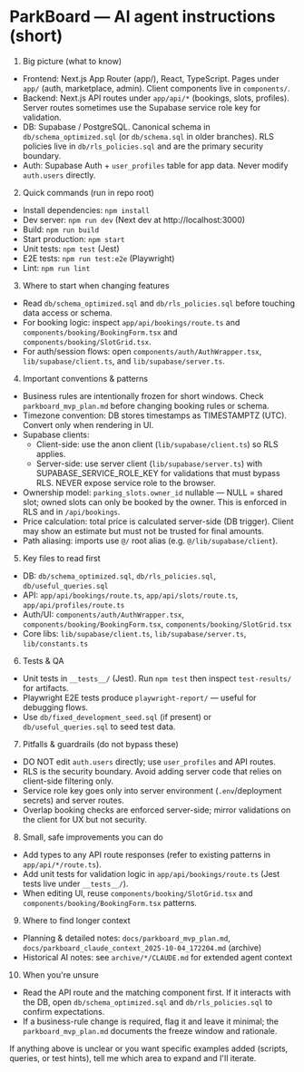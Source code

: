 <!-- .github/copilot-instructions.md -->
# ParkBoard — AI agent instructions (short)

1) Big picture (what to know)
 - Frontend: Next.js App Router (app/), React, TypeScript. Pages under `app/` (auth, marketplace, admin). Client components live in `components/`.
 - Backend: Next.js API routes under `app/api/*` (bookings, slots, profiles). Server routes sometimes use the Supabase service role key for validation.
 - DB: Supabase / PostgreSQL. Canonical schema in `db/schema_optimized.sql` (or `db/schema.sql` in older branches). RLS policies live in `db/rls_policies.sql` and are the primary security boundary.
 - Auth: Supabase Auth + `user_profiles` table for app data. Never modify `auth.users` directly.

2) Quick commands (run in repo root)
 - Install dependencies: `npm install`
 - Dev server: `npm run dev` (Next dev at http://localhost:3000)
 - Build: `npm run build`
 - Start production: `npm start`
 - Unit tests: `npm test` (Jest)
 - E2E tests: `npm run test:e2e` (Playwright)
 - Lint: `npm run lint`

3) Where to start when changing features
 - Read `db/schema_optimized.sql` and `db/rls_policies.sql` before touching data access or schema.
 - For booking logic: inspect `app/api/bookings/route.ts` and `components/booking/BookingForm.tsx` and `components/booking/SlotGrid.tsx`.
 - For auth/session flows: open `components/auth/AuthWrapper.tsx`, `lib/supabase/client.ts`, and `lib/supabase/server.ts`.

4) Important conventions & patterns
 - Business rules are intentionally frozen for short windows. Check `parkboard_mvp_plan.md` before changing booking rules or schema.
 - Timezone convention: DB stores timestamps as TIMESTAMPTZ (UTC). Convert only when rendering in UI.
 - Supabase clients:
   - Client-side: use the anon client (`lib/supabase/client.ts`) so RLS applies.
   - Server-side: use server client (`lib/supabase/server.ts`) with SUPABASE_SERVICE_ROLE_KEY for validations that must bypass RLS. NEVER expose service role to the browser.
 - Ownership model: `parking_slots.owner_id` nullable — NULL = shared slot; owned slots can only be booked by the owner. This is enforced in RLS and in `/api/bookings`.
 - Price calculation: total price is calculated server-side (DB trigger). Client may show an estimate but must not be trusted for final amounts.
 - Path aliasing: imports use `@/` root alias (e.g. `@/lib/supabase/client`).

5) Key files to read first
 - DB: `db/schema_optimized.sql`, `db/rls_policies.sql`, `db/useful_queries.sql`
 - API: `app/api/bookings/route.ts`, `app/api/slots/route.ts`, `app/api/profiles/route.ts`
 - Auth/UI: `components/auth/AuthWrapper.tsx`, `components/booking/BookingForm.tsx`, `components/booking/SlotGrid.tsx`
 - Core libs: `lib/supabase/client.ts`, `lib/supabase/server.ts`, `lib/constants.ts`

6) Tests & QA
 - Unit tests in `__tests__/` (Jest). Run `npm test` then inspect `test-results/` for artifacts.
 - Playwright E2E tests produce `playwright-report/` — useful for debugging flows.
 - Use `db/fixed_development_seed.sql` (if present) or `db/useful_queries.sql` to seed test data.

7) Pitfalls & guardrails (do not bypass these)
 - DO NOT edit `auth.users` directly; use `user_profiles` and API routes.
 - RLS is the security boundary. Avoid adding server code that relies on client-side filtering only.
 - Service role key goes only into server environment (`.env`/deployment secrets) and server routes.
 - Overlap booking checks are enforced server-side; mirror validations on the client for UX but not security.

8) Small, safe improvements you can do
 - Add types to any API route responses (refer to existing patterns in `app/api/*/route.ts`).
 - Add unit tests for validation logic in `app/api/bookings/route.ts` (Jest tests live under `__tests__/`).
 - When editing UI, reuse `components/booking/SlotGrid.tsx` and `components/booking/BookingForm.tsx` patterns.

9) Where to find longer context
 - Planning & detailed notes: `docs/parkboard_mvp_plan.md`, `docs/parkboard_claude_context_2025-10-04_172204.md` (archive)
 - Historical AI notes: see `archive/*/CLAUDE.md` for extended agent context

10) When you're unsure
 - Read the API route and the matching component first. If it interacts with the DB, open `db/schema_optimized.sql` and `db/rls_policies.sql` to confirm expectations.
 - If a business-rule change is required, flag it and leave it minimal; the `parkboard_mvp_plan.md` documents the freeze window and rationale.

If anything above is unclear or you want specific examples added (scripts, queries, or test hints), tell me which area to expand and I'll iterate.
